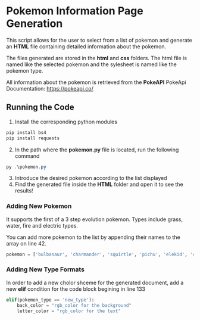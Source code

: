 # Pokemon Information Page Generation
This script allows for the user to select from a list of pokemon and generate an **HTML** file containing detailed information about the pokemon.

The files generated are stored in the **html** and **css** folders. The html file is named like the selected pokemon and the sylesheet is named like the pokemon type.

All information about the pokemon is retrieved from the **PokeAPI**
PokeApi Documentation: https://pokeapi.co/ 

## Running the Code
1. Install the corresponding python modules
```powershell
pip install bs4
pip install requests
```
2. In the path where the **pokemon.py** file is located, run the following command
```powershell
py .\pokemon.py 

```
3. Introduce the desired pokemon according to the list displayed
4. Find the generated file inside the **HTML** folder and open it to see the results!

### Adding New Pokemon
It supports the first of a 3 step evolution pokemon. Types include grass, water, fire and electric types.

You can add more pokemon to the list by appending their names to the array on line 42.

```python
pokemon = ['bulbasaur', 'charmander', 'squirtle', 'pichu', 'elekid', 'chikorita', 'cyndaquil']
```
### Adding New Type Formats
In order to add a new cholor shceme for the generated document, add a new **elif** condition for the code block begining in line 133

```python
elif(pokemon_type == 'new_type'):
    back_color = "rgb_color for the background"
    letter_color = "rgb_color for the text"
```